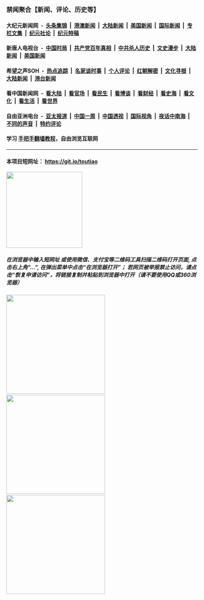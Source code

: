 ### 禁闻聚合【新闻、评论、历史等】

#### 大纪元新闻网 &nbsp;-&nbsp; [头条集锦](indexes/E头条集锦.md?t=03171731) &nbsp;|&nbsp; [港澳新闻](indexes/E港澳新闻.md?t=03171731)  &nbsp;|&nbsp; [大陆新闻](indexes/E大陆新闻.md?t=03171731) &nbsp;|&nbsp; [美国新闻](indexes/E美国新闻.md?t=03171731) &nbsp;|&nbsp; [国际新闻](indexes/E国际新闻.md?t=03171731) &nbsp;|&nbsp; [专栏文集](indexes/E专栏文集.md?t=03171731) &nbsp;|&nbsp; [纪元社论](indexes/E纪元社论.md?t=03171731) &nbsp;|&nbsp; [纪元特稿](indexes/E纪元特稿.md?t=03171731) 

#### 新唐人电视台 &nbsp;-&nbsp; [中国时局](indexes/N中国时局.md?t=03171731) &nbsp;|&nbsp; [共产党百年真相](indexes/N共产党百年真相.md?t=03171731) &nbsp;|&nbsp; [中共杀人历史](indexes/N中共杀人历史.md?t=03171731) &nbsp;|&nbsp; [文史漫步](indexes/N文史漫步.md?t=03171731) &nbsp;|&nbsp; [大陆新闻](indexes/N大陆新闻.md?t=03171731) &nbsp;|&nbsp; [美国新闻](indexes/N美国新闻.md?t=03171731)

#### 希望之声SOH &nbsp;-&nbsp; [热点追踪](indexes/H热点追踪.md?t=03171731) &nbsp;|&nbsp; [名家谈时事](indexes/H名家谈时事.md?t=03171731) &nbsp;|&nbsp; [个人评论](indexes/H个人评论.md?t=03171731)  &nbsp;|&nbsp; [红朝解密](indexes/H红朝解密.md?t=03171731) &nbsp;|&nbsp; [文化寻根](indexes/H文化寻根.md?t=03171731) &nbsp;|&nbsp; [大陆新闻](indexes/H大陆新闻.md?t=03171731) &nbsp;|&nbsp; [港台新闻](indexes/H港台新闻.md?t=03171731)

#### 看中国新闻网 &nbsp;-&nbsp; [看大陆](indexes/S看大陆.md?t=03171731) &nbsp;|&nbsp; [看官场](indexes/S看官场.md?t=03171731) &nbsp;|&nbsp; [看民生](indexes/S看民生.md?t=03171731)  &nbsp;|&nbsp; [看博谈](indexes/S看博谈.md?t=03171731) &nbsp;|&nbsp; [看财经](indexes/S看财经.md?t=03171731) &nbsp;|&nbsp; [看史海](indexes/S看史海.md?t=03171731) &nbsp;|&nbsp; [看文化](indexes/S看文化.md?t=03171731) &nbsp;|&nbsp; [看生活](indexes/S看生活.md?t=03171731) &nbsp;|&nbsp; [看世界](indexes/S看世界.md?t=03171731)

#### 自由亚洲电台 &nbsp;-&nbsp; [亚太报道](indexes/R亚太报道.md?t=03171731) &nbsp;|&nbsp; [中国一周](indexes/R中国一周.md?t=03171731) &nbsp;|&nbsp; [中国透视](indexes/R中国透视.md?t=03171731)  &nbsp;|&nbsp; [国际视角](indexes/R国际视角.md?t=03171731) &nbsp;|&nbsp; [夜话中南海](indexes/R夜话中南海.md?t=03171731) &nbsp;|&nbsp; [不同的声音](indexes/R不同的声音.md?t=03171731) &nbsp;|&nbsp; [特约评论](indexes/R特约评论.md?t=03171731)

#### 学习 [手把手翻墙教程](https://github.com/gfw-breaker/guides/wiki)，自由浏览互联网

----

#### 本项目短网址： https://git.io/toutiao
<img src="https://raw.githubusercontent.com/gfw-breaker/banned-news/master/scripts/img/qr.png" width="200px"/>  

##### 在浏览器中输入短网址 或使用微信、支付宝等二维码工具扫描二维码打开页面, 点击右上角"...", 在弹出菜单中点击“在浏览器打开”； 若网页被举报禁止访问，请点击“恢复申请访问”，将链接复制并粘贴到浏览器中打开（请不要使用QQ或360浏览器）

<img src="https://raw.githubusercontent.com/gfw-breaker/banned-news/master/scripts/img/1.png" width="260px"/> &nbsp; <img src="https://raw.githubusercontent.com/gfw-breaker/banned-news/master/scripts/img/2.png" width="260px"/> &nbsp; <img src="https://raw.githubusercontent.com/gfw-breaker/banned-news/master/scripts/img/3.png" width="260px"/>
